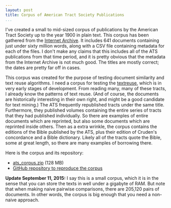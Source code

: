 ```yaml
---
layout: post
title: Corpus of American Tract Society Publications
...
```


I've created a small to mid-sized corpus of publications by the American Tract Society up to the year 1900 in plain text. This corpus has been gathered from the [Internet Archive](https://archive.org/). It includes 641 documents containing just under sixty million words, along with a CSV file containing metadata for each of the files. I don't make any claims that this includes all of the ATS publications from that time period, and it is pretty obvious that the metadata from the Internet Archive is not much good. The titles are mostly correct; the dates are pretty far off in cases.

This corpus was created for the purpose of testing document similarity and text reuse algorithms. I need a corpus for testing the [textreuse](https://github.com/lmullen/textreuse), which is in very early stages of development. From reading many, many of these tracts, I already know the patterns of text reuse. (And of course, the documents are historically interesting in their own right, and might be a good candidate for text mining.) The ATS frequently republished tracts under the same title. Furthermore, they published volumes containing the entire series of tracts that they had published individually. So there are examples of entire documents which are reprinted, but also some documents which are reprinted inside others. Then as a extra wrinkle, the corpus contains the editions of the Bible published by the ATS, plus their edition of Cruden's concordance and a Bible dictionary. Likely all of the tracts quote the Bible, some at great length, so there are many examples of borrowing there.

Here is the corpus and its repository:

-   [ats\_corpus.zip](http://lincolnmullen.com/files/ats_corpus.zip) (128 MB)
-   [GitHub repository to reproduce the corpus](https://github.com/lmullen/ats-corpus)


**Update September 11, 2015:** I say this is a small corpus, which it is in the sense that you can store the texts in well under a gigabyte of RAM. But note that when making naive pairwise comparisons, there are 205,120 pairs of documents. In other words, the corpus is big enough that you need a non-naive approach.
